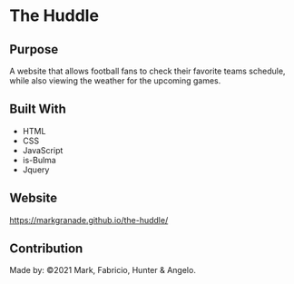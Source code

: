 # The Huddle

## Purpose
A website that allows football fans to check their favorite teams schedule, while also viewing the weather for the upcoming games.

## Built With
* HTML
* CSS
* JavaScript
* is-Bulma
* Jquery

## Website
https://markgranade.github.io/the-huddle/


## Contribution
Made by: ©️2021 Mark, Fabricio, Hunter & Angelo.